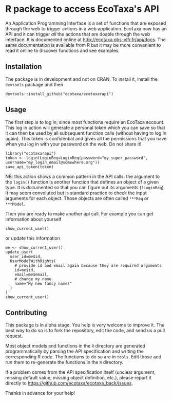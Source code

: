 # R package to access EcoTaxa's API

An Application Programming Interface is a set of functions that are exposed through the web to trigger actions in a web application. EcoTaxa now has an API and it can trigger *all* the actions that are doable through the web interface. It is documented online at <http://ecotaxa.obs-vlfr.fr/api/docs>. The same documentation is available from R but it may be more convenient to read it online to discover functions and see examples.

## Installation

The package is in development and not on CRAN. To install it, install the `devtools` package and then

```
devtools::install_github("ecotaxa/ecotaxarapi")
```

## Usage

The first step is to log in, since most functions require an EcoTaxa account. This log in action will generate a personal token which you can save so that it can then be used by all subsequent function calls (without having to log in again). This token is confidential and gives all the permissions that you have when you log in with your password on the web. Do not share it!

```
library("ecotaxarapi")
token <- login(LoginReq=LoginReq(password="my_super_password", username="my_login_email@somewhere.org"))
save_api_token(token)
```

NB: this action shows a common pattern in the API calls: the argument to the `login()` function is another function that defines an object of a given type. It is documented so that you can figure out its arguments (`?LoginReq`). It may seem convoluted but is standard practice to check the input arguments for each object. Those objects are often called `***Req` or `***Model`.

Then you are ready to make another api call. For example you can get information about yourself

```
show_current_user()
```

or update this information

```
me <- show_current_user()
update_user(
  user_id=me$id,
  UserModelWithRights(
    # provide id and email again because they are required arguments
    id=me$id,
    email=me$email,
    # change my name
    name="My new fancy name!"
  )
)
show_current_user()
```

## Contributing

This package is in alpha stage. You help is very welcome to improve it. The best way to do so is to fork the repository, edit the code, and send us a pull request.

Most object models and functions in the `R` directory are generated programmatically by parsing the API specification and writing the corresponding R code. The functions to do so are in `tools`. Edit those and run them to re-generate the functions in the `R` directory.

If a problem comes from the API specification itself (unclear argument, missing default value, missing object definition, etc.), please report it directly to <https://github.com/ecotaxa/ecotaxa_back/issues>.

Thanks in advance for your help!
